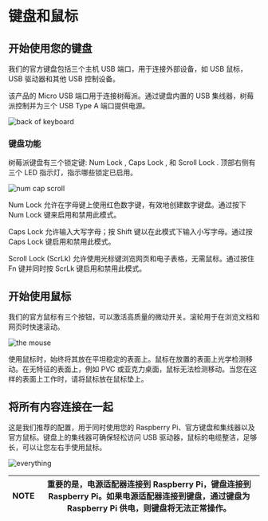 # 键盘和鼠标

## 开始使用您的键盘

我们的官方键盘包括三个主机 USB 端口，用于连接外部设备，如 USB 鼠标，USB 驱动器和其他 USB 控制设备。

该产品的 Micro USB 端口用于连接树莓派。通过键盘内置的 USB 集线器，树莓派控制并为三个 USB Type A 端口提供电源。

![back of keyboard](https://www.raspberrypi.com/documentation/accessories/images/back-of-keyboard.png)

### 键盘功能

树莓派键盘有三个锁定键: Num Lock , Caps Lock , 和 Scroll Lock . 顶部右侧有三个 LED 指示灯，指示哪些锁定已启用。

![num cap scroll](https://www.raspberrypi.com/documentation/accessories/images/num-cap-scroll.png)

Num Lock 允许在字母键上使用红色数字键，有效地创建数字键盘。通过按下 Num Lock 键来启用和禁用此模式。

Caps Lock 允许输入大写字母；按 Shift 键以在此模式下输入小写字母。通过按 Caps Lock 键启用和禁用此模式。

Scroll Lock (ScrLk) 允许使用光标键浏览网页和电子表格，无需鼠标。通过按住 Fn 键并同时按 ScrLk 键启用和禁用此模式。

## 开始使用鼠标

我们的官方鼠标有三个按钮，可以激活高质量的微动开关。滚轮用于在浏览文档和网页时快速滚动。

![the mouse](https://www.raspberrypi.com/documentation/accessories/images/the-mouse.png)

使用鼠标时，始终将其放在平坦稳定的表面上。鼠标在放置的表面上光学检测移动。在无特征的表面上，例如 PVC 或亚克力桌面，鼠标无法检测移动。当您在这样的表面上工作时，请将鼠标放在鼠标垫上。

## 将所有内容连接在一起

这是我们推荐的配置，用于同时使用您的 Raspberry Pi、官方键盘和集线器以及官方鼠标。键盘上的集线器可确保轻松访问 USB 驱动器，鼠标的电缆整洁，足够长，可以让您左右手使用鼠标。

![everything](https://www.raspberrypi.com/documentation/accessories/images/everything.png)

| NOTE | 重要的是，电源适配器连接到 Raspberry Pi，键盘连接到 Raspberry Pi。如果电源适配器连接到键盘，通过键盘为 Raspberry Pi 供电，则键盘将无法正常操作。 |
| ------ | -------------------------------------------------------------------------------------------------------------------------------------------------- |
